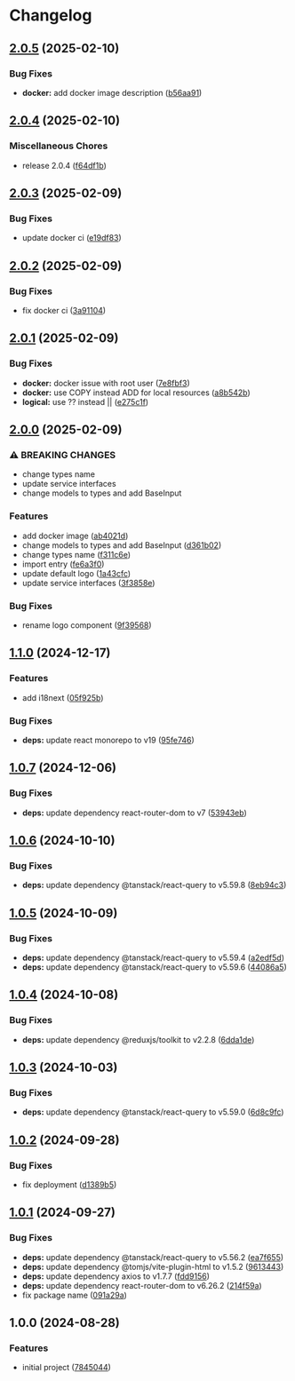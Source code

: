 # Changelog

## [2.0.5](https://github.com/thangved/react-boilerplate/compare/v2.0.4...v2.0.5) (2025-02-10)

### Bug Fixes

- **docker:** add docker image description ([b56aa91](https://github.com/thangved/react-boilerplate/commit/b56aa911d4f24cef2c0b5b5a55bff74738630207))

## [2.0.4](https://github.com/thangved/react-boilerplate/compare/v2.0.3...v2.0.4) (2025-02-10)

### Miscellaneous Chores

- release 2.0.4 ([f64df1b](https://github.com/thangved/react-boilerplate/commit/f64df1b0b445e7a5d4478f29a17e76671fd968e9))

## [2.0.3](https://github.com/thangved/react-boilerplate/compare/v2.0.2...v2.0.3) (2025-02-09)

### Bug Fixes

- update docker ci ([e19df83](https://github.com/thangved/react-boilerplate/commit/e19df832cec668a4c83d3a531a04de5e915421d9))

## [2.0.2](https://github.com/thangved/react-boilerplate/compare/v2.0.1...v2.0.2) (2025-02-09)

### Bug Fixes

- fix docker ci ([3a91104](https://github.com/thangved/react-boilerplate/commit/3a9110410d5003a18748ff49c361d2c9b169abce))

## [2.0.1](https://github.com/thangved/react-boilerplate/compare/v2.0.0...v2.0.1) (2025-02-09)

### Bug Fixes

- **docker:** docker issue with root user ([7e8fbf3](https://github.com/thangved/react-boilerplate/commit/7e8fbf3ee4a8df04e366e211c0a5cb4cfdd00edb))
- **docker:** use COPY instead ADD for local resources ([a8b542b](https://github.com/thangved/react-boilerplate/commit/a8b542ba46f9e740f15325302c52a0dacbe18267))
- **logical:** use ?? instead || ([e275c1f](https://github.com/thangved/react-boilerplate/commit/e275c1f96a6e6d68e4ac1205918511f41b47966f))

## [2.0.0](https://github.com/thangved/react-boilerplate/compare/v1.1.0...v2.0.0) (2025-02-09)

### ⚠ BREAKING CHANGES

- change types name
- update service interfaces
- change models to types and add BaseInput

### Features

- add docker image ([ab4021d](https://github.com/thangved/react-boilerplate/commit/ab4021daa1fd622755a09019706750e164c57217))
- change models to types and add BaseInput ([d361b02](https://github.com/thangved/react-boilerplate/commit/d361b022b867e93fb308866303c6c342d11522c5))
- change types name ([f311c6e](https://github.com/thangved/react-boilerplate/commit/f311c6e0aa7ba084fdee415cd5af4a6240739997))
- import entry ([fe6a3f0](https://github.com/thangved/react-boilerplate/commit/fe6a3f03f93295dcf4fdef022ee521f6cb79409e))
- update default logo ([1a43cfc](https://github.com/thangved/react-boilerplate/commit/1a43cfce460ad8c84ec7ad258d238336976f6372))
- update service interfaces ([3f3858e](https://github.com/thangved/react-boilerplate/commit/3f3858e643d03854c30c21c97ad2466eab428d43))

### Bug Fixes

- rename logo component ([9f39568](https://github.com/thangved/react-boilerplate/commit/9f39568fd71d65698afad66e1cfb8aace7516853))

## [1.1.0](https://github.com/thangved/react-boilerplate/compare/v1.0.7...v1.1.0) (2024-12-17)

### Features

- add i18next ([05f925b](https://github.com/thangved/react-boilerplate/commit/05f925be508b94f7f1ab300b09c690c70d1dea7d))

### Bug Fixes

- **deps:** update react monorepo to v19 ([95fe746](https://github.com/thangved/react-boilerplate/commit/95fe7469d5116af762419e35fd97cce8e08b7d5d))

## [1.0.7](https://github.com/thangved/react-boilerplate/compare/v1.0.6...v1.0.7) (2024-12-06)

### Bug Fixes

- **deps:** update dependency react-router-dom to v7 ([53943eb](https://github.com/thangved/react-boilerplate/commit/53943eba42408d61280ee9ab029e9c5a008aa09a))

## [1.0.6](https://github.com/thangved/react-vite-template/compare/v1.0.5...v1.0.6) (2024-10-10)

### Bug Fixes

- **deps:** update dependency @tanstack/react-query to v5.59.8 ([8eb94c3](https://github.com/thangved/react-vite-template/commit/8eb94c3c7dfb523674055c7ceeeeb9b9788bda74))

## [1.0.5](https://github.com/thangved/react-vite-template/compare/v1.0.4...v1.0.5) (2024-10-09)

### Bug Fixes

- **deps:** update dependency @tanstack/react-query to v5.59.4 ([a2edf5d](https://github.com/thangved/react-vite-template/commit/a2edf5dbe7eb3df2d8e70fbae1e11af15f5a4181))
- **deps:** update dependency @tanstack/react-query to v5.59.6 ([44086a5](https://github.com/thangved/react-vite-template/commit/44086a522941c97b9e09143e4a62fa7107a993b9))

## [1.0.4](https://github.com/thangved/react-vite-template/compare/v1.0.3...v1.0.4) (2024-10-08)

### Bug Fixes

- **deps:** update dependency @reduxjs/toolkit to v2.2.8 ([6dda1de](https://github.com/thangved/react-vite-template/commit/6dda1ded2540c54492716c9226b0542e077df901))

## [1.0.3](https://github.com/thangved/react-vite-template/compare/v1.0.2...v1.0.3) (2024-10-03)

### Bug Fixes

- **deps:** update dependency @tanstack/react-query to v5.59.0 ([6d8c9fc](https://github.com/thangved/react-vite-template/commit/6d8c9fc4339d4a05804a782ba4c52a16316400ae))

## [1.0.2](https://github.com/thangved/react-vite-template/compare/v1.0.1...v1.0.2) (2024-09-28)

### Bug Fixes

- fix deployment ([d1389b5](https://github.com/thangved/react-vite-template/commit/d1389b5524b491df4064f43b70a5d433f986339a))

## [1.0.1](https://github.com/thangved/react-vite-template/compare/v1.0.0...v1.0.1) (2024-09-27)

### Bug Fixes

- **deps:** update dependency @tanstack/react-query to v5.56.2 ([ea7f655](https://github.com/thangved/react-vite-template/commit/ea7f6554558eee7797bcea91477a44ed57d8e79f))
- **deps:** update dependency @tomjs/vite-plugin-html to v1.5.2 ([9613443](https://github.com/thangved/react-vite-template/commit/9613443edc73d705b0a7dfc746214be0234be016))
- **deps:** update dependency axios to v1.7.7 ([fdd9156](https://github.com/thangved/react-vite-template/commit/fdd91561d0b97c7c71019888536f3a64f5d80cd8))
- **deps:** update dependency react-router-dom to v6.26.2 ([214f59a](https://github.com/thangved/react-vite-template/commit/214f59a2544d48920e299fc5684edd3c503f879b))
- fix package name ([091a29a](https://github.com/thangved/react-vite-template/commit/091a29a078f78689e03176af86b1968e9ba9e89f))

## 1.0.0 (2024-08-28)

### Features

- initial project ([7845044](https://github.com/thangved/react-vite-template/commit/784504460c78d1bec0c14d3f04d4a9115a2a427c))
